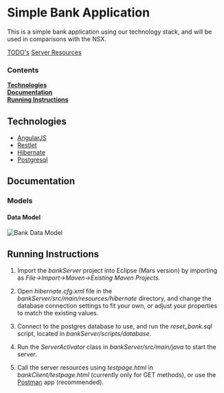 # Simple Bank Application 

This is a simple bank application using our technology stack, and will be used in comparisons with the NSX.

[TODO's](TODO.md)
[Server Resources](server-resources.md)

### Contents
[**Technologies**](#technologies)  
[**Documentation**](#documentation)  
[**Running Instructions**](#running-instructions)

## Technologies

* [AngularJS]
* [Restlet]
* [Hibernate]
* [Postgresql]

## Documentation

### Models

#### Data Model

![Bank Data Model][DataModel]

## Running Instructions

1. Import the *bankServer* project into Eclipse (Mars version) by importing as *File->Import->Maven->Existing Maven Projects*. 

2. Open *hibernate.cfg.xml* file in the *bankServer/src/main/resources/hibernate* directory, and change the database connection settings to fit your own, or adjust your properties to match the existing values. 

3. Connect to the postgres database to use, and run the *reset_bank.sql* script, located in *bankServer/scripts/database*. 

4. Run the *ServerActivator* class in *bankServer/src/main/java* to start the server. 
 
5. Call the server resources using *testpage.html* in *bankClient/testpage.html* (currently only for GET methods), or use the [Postman] app (recommended).

[//]: # (link variables)

   [AngularJS]: <http://angularjs.org>
   [Restlet]: <https://restlet.com/>
   [Postgresql]: <http://www.postgresql.org/>
   [Hibernate]: <http://hibernate.org/>
   [DataModel]: <https://github.com/cpslabteam/bank/blob/master/docs/models/BankDataModel.png>
   [Postman]: <https://www.getpostman.com>
